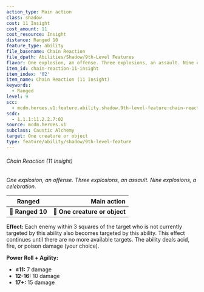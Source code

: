 ```yaml
---
action_type: Main action
class: shadow
cost: 11 Insight
cost_amount: 11
cost_resource: Insight
distance: Ranged 10
feature_type: ability
file_basename: Chain Reaction
file_dpath: Abilities/Shadow/9th-Level Features
flavor: One explosion, an offense. Three explosions, an assault. Nine explosions, a celebration.
item_id: chain-reaction-11-insight
item_index: '02'
item_name: Chain Reaction (11 Insight)
keywords:
  - Ranged
level: 9
scc:
  - mcdm.heroes.v1:feature.ability.shadow.9th-level-feature:chain-reaction-11-insight
scdc:
  - 1.1.1:11.2.2.7:02
source: mcdm.heroes.v1
subclass: Caustic Alchemy
target: One creature or object
type: feature/ability/shadow/9th-level-feature
---
```


###### Chain Reaction (11 Insight)

*One explosion, an offense. Three explosions, an assault. Nine explosions, a celebration.*

| **Ranged**       |               **Main action** |
| ---------------- | ----------------------------: |
| **📏 Ranged 10** | **🎯 One creature or object** |

**Effect:** Each enemy within 3 squares of the target who is not currently targeted by this ability also becomes targeted by this ability. This effect continues until there are no more available targets. The ability deals acid, fire, or poison damage (your choice).

**Power Roll + Agility:**

- **≤11:** 7 damage
- **12-16:** 10 damage
- **17+:** 15 damage
